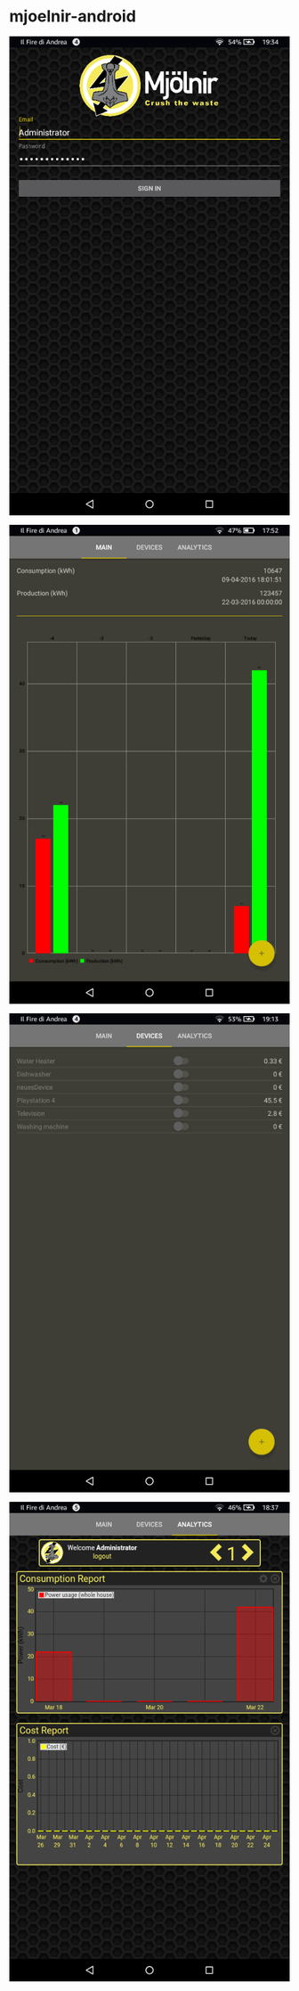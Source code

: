 # mjoelnir-android

![alt screenshot](https://raw.githubusercontent.com/pilillo/mjoelnir-android/master/screenshots/login.png)

![alt screenshot](https://raw.githubusercontent.com/pilillo/mjoelnir-android/master/screenshots/charts.png)

![alt screenshot](https://raw.githubusercontent.com/pilillo/mjoelnir-android/master/screenshots/device_control.png)

![alt screenshot](https://raw.githubusercontent.com/pilillo/mjoelnir-android/master/screenshots/analytics.png)
